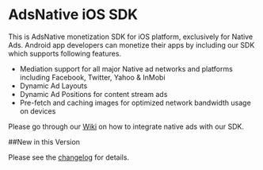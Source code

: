 AdsNative iOS SDK
=================

This is AdsNative monetization SDK for iOS platform, exclusively for Native Ads. Android app developers can monetize their apps by including our SDK which supports following features.

- Mediation support for all major Native ad networks and platforms including Facebook, Twitter, Yahoo & InMobi
- Dynamic Ad Layouts
- Dynamic Ad Positions for content stream ads
- Pre-fetch and caching images for optimized network bandwidth usage on devices

Please go through our [Wiki](https://github.com/picatcha/adsnative-sdk-ios/wiki) on how to integrate native ads with our SDK.

##New in this Version

Please see the [changelog](https://github.com/picatcha/adsnative-sdk-ios/blob/master/CHANGELOG.md) for details.
